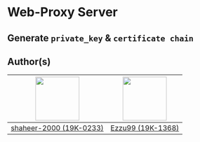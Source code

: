 # Web-Proxy Server

## Generate ``private_key`` & ``certificate chain``

## Author(s)
| <img src="https://avatars.githubusercontent.com/u/20398468?v=4" width="100" height="100" /> | <img src="https://avatars.githubusercontent.com/u/56486592?s=64&v=4" width="100" height="100" />
  :---: | :---:
| [shaheer-2000 (19K-0233)](https://github.com/shaheer-2000) | [Ezzu99 (19K-1368)](https://github.com/Ezzu99)
